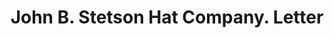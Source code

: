 ---
doi: 10.7916/D8GX5PPT
date_other: '1896'
date_other_textual: '1896'
form: correspondence
genre:
- Letters (correspondence)
name:
- John B. Stetson Hat Company
object_in_context_url: https://biggert.cul.columbia.edu/items/view/ave_biggert_01423
subject_hierarchical_geographic:
- Philadelphia, Pennsylvania, United States
subject_name:
- John B. Stetson Hat Company
title: John B. Stetson Hat Company. Letter
sort_title: John B. Stetson Hat Company. Letter
call_number: ave_biggert_01423
coordinates:
- 40.00944444444445,-75.13333333333334
pid: ave_biggert_01423
identifiers: ave_biggert_01423
permalink: /biggert/ave_biggert_01423/
layout: iiif-image-page
---